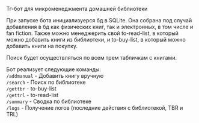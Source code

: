 Тг-бот для микроменеджмента домашней библиотеки

При запуске бота инициализуерся бд в SQLite. Она собрана под случай добавления в бд как физических книг, так и электронных, в том числе и fan fiction. Также можно менеджерить свой to-read-list, в который можно добавить книги из библиотеки, и to-buy-list, в который можно добавить книги на покупку. 

Поиск будет осуществляться по всем трем табличкам с книгами. 

Бот реализует следующие команды:   
`/addmanual` - Добавить книгу вручную  
`/search` - Поиск по библиотеке  
`/gettbr` - to-buy-list  
`/gettrl` - to-read-list  
`/summary` - Сводка по библиотеке  
`/logs` - Получение логов (последние действия с библиотекой, TBR и TRL)  

